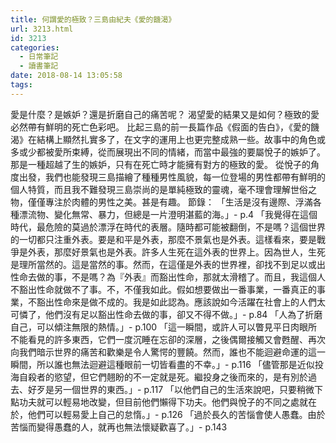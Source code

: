 ```yaml
---
title: 何謂愛的極致？三島由紀夫《愛的饑渴》
url: 3213.html
id: 3213
categories:
  - 日常筆記
  - 讀書筆記
date: 2018-08-14 13:05:58
tags:
---
```


愛是什麼？是嫉妒？還是折磨自己的痛苦呢？ 渴望愛的結果又是如何？極致的愛必然帶有鮮明的死亡色彩吧。 比起三島的前一長篇作品《假面的告白》，《愛的饑渴》在結構上顯然扎實多了，在文字的運用上也更完整成熟一些。故事中的角色或多或少都被愛所束縛，從而展現出不同的情緒，而當中最強的要屬悅子的嫉妒了。那是一種超越了生的嫉妒，只有在死亡時才能擁有對方的極致的愛。 從悅子的角度出發，我們也能發現三島描繪了種種男性風貌，每一位登場的男性都帶有鮮明的個人特質，而且我不難發現三島崇尚的是單純極致的靈魂，毫不理會理解世俗之物，僅僅專注於肉體的男性之美。甚是有趣。 節錄： 「生活是沒有邊際、浮滿各種漂流物、變化無常、暴力，但總是一片澄明湛藍的海。」\- p.4 「我覺得在這個時代，最危險的莫過於漂浮在時代的表層。隨時都可能被翻倒，不是嗎？這個世界的一切都只注重外表。要是和平是外表，那麼不景氣也是外表。這樣看來，要是戰爭是外表，那麼好景氣也是外表。許多人生死在這外表的世界上。因為世人，生死是理所當然的。這是當然的事。然而，在這僅是外表的世界裡，卻找不到足以或出性命去做的事，不是嗎？為『外表』而豁出性命，那就太滑稽了。而且，我這個人不豁出性命就做不了事。不，不僅我如此。假如想要做出一番事業，一番真正的事業，不豁出性命來是做不成的。我是如此認為。應該說如今活躍在社會上的人們太可憐了，他們沒有足以豁出性命去做的事，卻又不得不做。」\- p.84 「人為了折磨自己，可以傾注無限的熱情。」\- p.100 「這一瞬間，或許人可以瞥見平日肉眼所不能看見的許多東西，它們一度沉睡在忘卻的深層，之後偶爾接觸又會甦醒、再次向我們暗示世界的痛苦和歡樂是令人驚愕的豐饒。然而，誰也不能迴避命運的這一瞬間，所以誰也無法迴避這種眼前一切皆看盡的不幸。」\- p.116 「儘管那是近似投海自殺者的慾望，但它們翹盼的不一定就是死。繼投身之後而來的，是有別於過去、好歹是另一個世界的東西。」\- p.117 「以他們自己的生活來說吧，只要稍微下點功夫就可以輕易地改變，但目前他們懶得下功夫。他們與悅子的不同之處就在於，他們可以輕易愛上自己的怠惰。」\- p.126 「過於長久的苦惱會使人愚蠢。由於苦惱而變得愚蠢的人，就再也無法懷疑歡喜了。」\- p.143